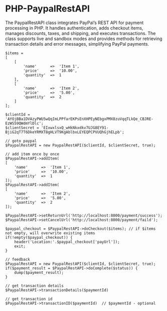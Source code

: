 # PHP-PaypalRestAPI
The PaypalRestAPI class integrates PayPal’s REST API for payment processing in PHP. It handles authentication, adds checkout items, manages discounts, taxes, and shipping, and executes transactions. The class supports live and sandbox modes and provides methods for retrieving transaction details and error messages, simplifying PayPal payments.

    $items = 
    [
        [
            'name'      =>  'Item 1',
            'price'     =>  '10.00',
            'quantity'  =>  1
        ],
        [
            'name'      =>  'Item 2',
            'price'     =>  '5.00',
            'quantity'  =>  2
        ]
    ];
    
    $clientId = 'AYOjBBa1DVAzyPWU5wQqImLPPfarEKPsEnXHPEyNEbgxPMX8zuVqqTLkQe_CBJRE-EzWS59QWdmYlDlc';
    $clientSecret = 'EIxwxlsxQ_wHkNkxdkv7UJG8EY91-BjiG2qT7T6DkeYRMXT8gHLVT9KgAblbxLEYEQPCPVUQhGjhELpb';
    
    // goto paypal
    $PaypalRestAPI = new PaypalRestAPI($clientId, $clientSecret, true);
    
    // add item once by once
    $PaypalRestAPI->addItem(
    [
        'name'      =>  'Item 1',
        'price'     =>  '10.00',
        'quantity'  =>  1
    ]);
    $PaypalRestAPI->addItem(
    [
        'name'      =>  'Item 2',
        'price'     =>  '5.00',
        'quantity'  =>  2
    ]);
    
    $PaypalRestAPI->setReturnUrl('http://localhost:8000/payment/success');
    $PaypalRestAPI->setCancelUrl('http://localhost:8000/payment/faild');
    
    $paypal_checkout = $PaypalRestAPI->doCheckout($items); // if $items not empty, will overwrite existing items
    if(!empty($paypal_checkout)) {
        header('Location:'.$paypal_checkout['payUrl']);
        exit;
    }
    
    // feedback
    $PaypalRestAPI = new PaypalRestAPI($clientId, $clientSecret, true);
    if($payment_result = $PaypalRestAPI->doComplete($status)) {
        dump($payment_result);
    }
    
    // get transaction details
    $PaypalRestAPI->transactionDetails($paymentId)
    
    // get transaction id
    $PaypalRestAPI->transactionID($paymentId)  // $paymentId - optional


